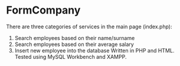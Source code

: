 # FormCompany
There are three categories of services in the main page (index.php):
1. Search employees based on their name/surname
2. Search employees based on their average salary
3. Insert new employee into the database
Written in PHP and HTML. Tested using MySQL Workbench and XAMPP.
